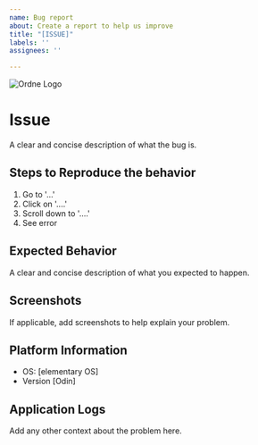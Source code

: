 ```yaml
---
name: Bug report
about: Create a report to help us improve
title: "[ISSUE]"
labels: ''
assignees: ''

---
```


![Ordne Logo](https://raw.githubusercontent.com/candiedoperation/ordne/master/data/icons/64.svg) 
# Issue
A clear and concise description of what the bug is.

## Steps to Reproduce the behavior
1. Go to '...'
2. Click on '....'
3. Scroll down to '....'
4. See error

## Expected Behavior
A clear and concise description of what you expected to happen.

## Screenshots
If applicable, add screenshots to help explain your problem.

## Platform Information
 - OS: [elementary OS]
 - Version [Odin]

## Application Logs
Add any other context about the problem here.

